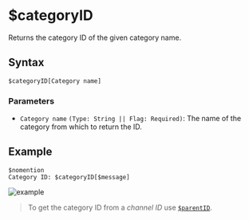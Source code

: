 # $categoryID
Returns the category ID of the given category name.

## Syntax
```
$categoryID[Category name]
```

### Parameters
- `Category name` `(Type: String || Flag: Required)`: The name of the category from which to return the ID.

## Example
```
$nomention
Category ID: $categoryID[$message]
```
![example](https://user-images.githubusercontent.com/94063167/198906454-b8ba28dd-909c-4411-b726-863ec5ceb146.png)

> To get the category ID from a *channel ID* use [`$parentID`](./parentID.md).
